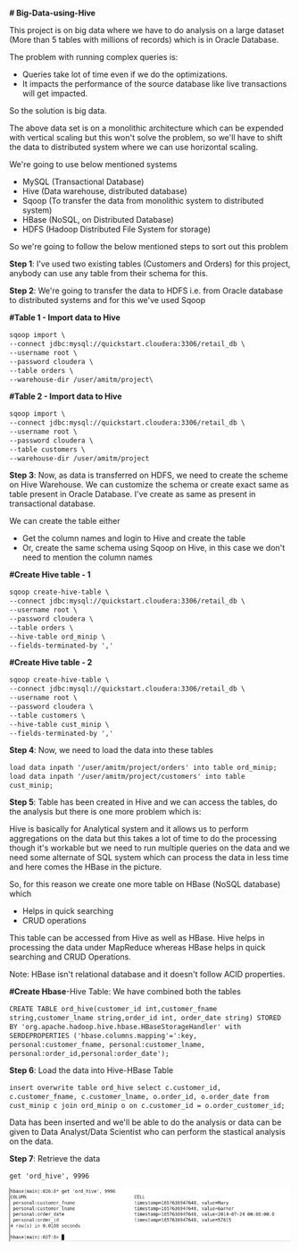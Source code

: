 **# Big-Data-using-Hive**

This project is on big data where we have to do analysis on a large dataset (More than 5 tables with millions of records) which is in Oracle Database.

The problem with running complex queries is:
- Queries take lot of time even if we do the optimizations.
- It impacts the performance of the source database like live transactions will get impacted.

So the solution is big data.

The above data set is on a monolithic architecture which can be expended with vertical scaling but this won't solve the problem, so we'll have to shift the data to distributed system where we can use  horizontal scaling.

We're going to use below mentioned systems
- MySQL (Transactional Database)
- Hive (Data warehouse, distributed database)
- Sqoop (To transfer the data from monolithic system to distributed system)
- HBase (NoSQL, on Distributed Database)
- HDFS (Hadoop Distributed File System for storage)

So we're going to follow the below mentioned steps to sort out this problem

**Step 1**: I've used two existing tables (Customers and Orders) for this project, anybody can use any table from their schema for this.

**Step 2**: We're going to transfer the data to HDFS i.e. from Oracle database to distributed systems and for this we've used Sqoop

**#Table 1 - Import data to Hive**
```
sqoop import \
--connect jdbc:mysql://quickstart.cloudera:3306/retail_db \
--username root \
--password cloudera \
--table orders \
--warehouse-dir /user/amitm/project\
```

**#Table 2 - Import data to Hive**
```
sqoop import \
--connect jdbc:mysql://quickstart.cloudera:3306/retail_db \
--username root \
--password cloudera \
--table customers \
--warehouse-dir /user/amitm/project
```

**Step 3**: Now, as data is transferred on HDFS, we need to create the scheme on Hive Warehouse. We can customize the schema or create exact same as table present in Oracle Database. I've create as same as present in transactional database.

We can create the table either
- Get the column names and login to Hive and create the table
- Or, create the same schema using Sqoop on Hive, in this case we don't need to mention the column names

**#Create Hive table - 1**
```
sqoop create-hive-table \
--connect jdbc:mysql://quickstart.cloudera:3306/retail_db \
--username root \
--password cloudera \
--table orders \
--hive-table ord_minip \
--fields-terminated-by ','
```

**#Create Hive table - 2**
```
sqoop create-hive-table \
--connect jdbc:mysql://quickstart.cloudera:3306/retail_db \
--username root \
--password cloudera \
--table customers \
--hive-table cust_minip \
--fields-terminated-by ','
```

**Step 4**: Now, we need to load the data into these tables
```
load data inpath '/user/amitm/project/orders' into table ord_minip;
load data inpath '/user/amitm/project/customers' into table cust_minip;
```

**Step 5**: Table has been created in Hive and we can access the tables, do the analysis but there is one more problem which is:

Hive is basically for Analytical system and it allows us to perform aggregations on the data but this takes a lot of time to do the processing though it's workable but we need to run multiple queries on the data and we need some alternate of SQL system which can process the data in less time and here comes the HBase in the picture. 

So, for this reason we create one more table on HBase (NoSQL database) which
- Helps in quick searching
- CRUD operations 

This table can be accessed from Hive as well as HBase. Hive helps in processing the data under MapReduce whereas HBase helps in quick searching and CRUD Operations.

Note: HBase isn't relational database and it doesn't follow ACID properties.
 
**#Create Hbase**-Hive Table: We have combined both the tables
```
CREATE TABLE ord_hive(customer_id int,customer_fname string,customer_lname string,order_id int, order_date string) STORED BY 'org.apache.hadoop.hive.hbase.HBaseStorageHandler' with SERDEPROPERTIES ('hbase.columns.mapping'=':key, personal:customer_fname, personal:customer_lname, personal:order_id,personal:order_date');
```

**Step 6**: Load the data into Hive-HBase Table
```
insert overwrite table ord_hive select c.customer_id, c.customer_fname, c.customer_lname, o.order_id, o.order_date from cust_minip c join ord_minip o on c.customer_id = o.order_customer_id;
```

Data has been inserted and we'll be able to do the analysis or data can be given to Data Analyst/Data Scientist who can perform the stastical analysis on the data.

**Step 7**: Retrieve the data
```
get 'ord_hive', 9996
```

![This is the final output!](https://github.com/mittal-amit/Big-Data-using-Hive/blob/main/Hive-Hbase%20Table%20Output.png)
